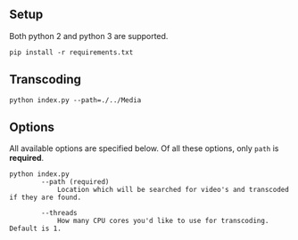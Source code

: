 ## Setup

Both python 2 and python 3 are supported.

```
pip install -r requirements.txt
```

## Transcoding

```
python index.py --path=./../Media
```

## Options

All available options are specified below. Of all these options, only `path` is **required**.

```
python index.py
        --path (required)
            Location which will be searched for video's and transcoded if they are found.

        --threads
            How many CPU cores you'd like to use for transcoding. Default is 1.
```

